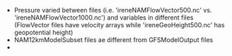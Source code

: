 * Pressure varied between files (i.e. 'ireneNAMFlowVector500.nc' vs. 'ireneNAMFlowVector1000.nc') and variables in different files (FlowVector files have velocity arrays while 'ireneGeoHeight500.nc' has geopotential height)
* NAM12kmModelSubset files ae different from GFSModelOutput files
* 